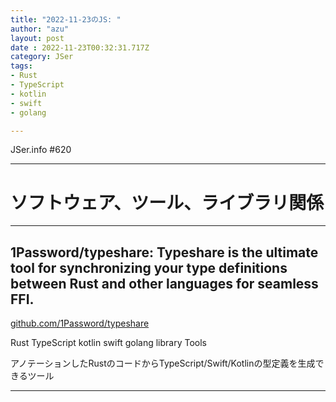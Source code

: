 ```yaml
---
title: "2022-11-23のJS: "
author: "azu"
layout: post
date : 2022-11-23T00:32:31.717Z
category: JSer
tags:
- Rust
- TypeScript
- kotlin
- swift
- golang

---
```


JSer.info #620

----

<h1 class="site-genre">ソフトウェア、ツール、ライブラリ関係</h1>

----

## 1Password/typeshare: Typeshare is the ultimate tool for synchronizing your type definitions between Rust and other languages for seamless FFI.
[github.com/1Password/typeshare](https://github.com/1Password/typeshare "1Password/typeshare: Typeshare is the ultimate tool for synchronizing your type definitions between Rust and other languages for seamless FFI.")
<p class="jser-tags jser-tag-icon"><span class="jser-tag">Rust</span> <span class="jser-tag">TypeScript</span> <span class="jser-tag">kotlin</span> <span class="jser-tag">swift</span> <span class="jser-tag">golang</span> <span class="jser-tag">library</span> <span class="jser-tag">Tools</span></p>

アノテーションしたRustのコードからTypeScript/Swift/Kotlinの型定義を生成できるツール


----
